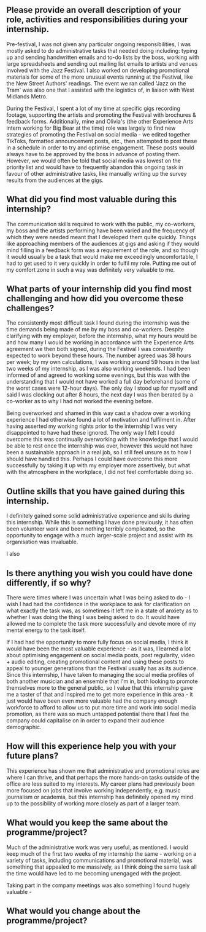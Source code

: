 ## Please provide an overall description of your role, activities and responsibilities during your internship.
Pre-festival, I was not given any particular ongoing responsibilities, I was mostly asked to do administrative tasks that needed doing including: typing up and sending handwritten emails and to-do lists by the boss, working with large spreadsheets and sending out mailing list emails to artists and venues involved with the Jazz Festival. I also worked on developing promotional materials for some of the more unusual events running at the Festival, like the New Street Authors' readings. The event we ran called 'Jazz on the Tram' was also one that I assisted with the logistics of, in liaison with West Midlands Metro. 

During the Festival, I spent a lot of my time at specific gigs recording footage, supporting the artists and promoting the Festival with brochures & feedback forms. Additionally, mine and Olivia's (the other Experience Arts intern working for Big Bear at the time) role was largely to find new strategies of promoting the Festival on social media - we edited together TikToks, formatted announcement posts, etc., then attempted to post these in a schedule in order to try and optimise engagement. These posts would always have to be approved by the boss in advance of posting them. However, we would often be told that social media was lowest on the priority list and would have to frequently abandon this ongoing task in favour of other administrative tasks, like manually writing up the survey results from the audiences at the gigs.

## What did you find most valuable during this internship?
The communication skills required to work with the public, my co-workers, my boss and the artists performing have been varied and the frequency of which they were needed meant that I developed them quite quickly. Things like approaching members of the audiences at gigs and asking if they would mind filling in a feedback form was a requirement of the role, and so though it would usually be a task that would make me exceedingly uncomfortable, I had to get used to it very quickly in order to fulfil my role. Putting me out of my comfort zone in such a way was definitely very valuable to me.



## What parts of your internship did you find most challenging and how did you overcome these challenges?
The consistently most difficult task I found during the internship was the time demands being made of me by my boss and co-workers. Despite clarifying with my employer, before the internship, what my hours would be and how many I would be working in accordance with the Experience Arts agreement we then both signed, during the Festival I was consistently expected to work beyond these hours. The number agreed was 38 hours per week; by my own calculations, I was working around 59 hours in the last two weeks of my internship, as I was also working weekends. I had been informed of and agreed to working some evenings, but this was with the understanding that I would not have worked a full day beforehand (some of the worst cases were 12-hour days). The only day I stood up for myself and said I was clocking out after 8 hours, the next day I was then berated by a co-worker as to why I had not worked the evening before. 

Being overworked and shamed in this way cast a shadow over a working experience I had otherwise found a lot of motivation and fulfilment in. After having asserted my working rights prior to the internship I was very disappointed to have had these ignored. The only way I felt I could overcome this was continually overworking with the knowledge that I would be able to rest once the internship was over, however this would not have been a sustainable approach in a real job, so I still feel unsure as to how I should have handled this. Perhaps I could have overcome this more successfully by taking it up with my employer more assertively, but what with the atmosphere in the workplace, I did not feel comfortable doing so.

## Outline skills that you have gained during this internship.
I definitely gained some solid administrative experience and skills during this internship. While this is something I have done previously, it has often been volunteer work and been nothing terribly complicated, so the opportunity to engage with a much larger-scale project and assist with its organisation was invaluable.

I also 

## Is there anything you wish you could have done differently, if so why?
There were times where I was uncertain what I was being asked to do - I wish I had had the confidence in the workplace to ask for clarification on what exactly the task was, as sometimes it left me in a state of anxiety as to whether I was doing the thing I was being asked to do. It would have allowed me to complete the task more successfully and devote more of my mental energy to the task itself. 

If I had had the opportunity to more fully focus on social media, I think it would have been the most valuable experience - as it was, I learned a lot about optimising engagement on social media posts, post regularity, video + audio editing, creating promotional content and using these posts to appeal to younger generations than the Festival usually has as its audience. Since this internship, I have taken to managing the social media profiles of both another musician and an ensemble that I'm in, both looking to promote themselves more to the general public, so I value that this internship gave me a taster of that and inspired me to get more experience in this area - it just would have been even more valuable had the company enough workforce to afford to allow us to put more time and work into social media promotion, as there was so much untapped potential there that I feel the company could capitalise on in order to expand their audience demographic.

## How will this experience help you with your future plans?
This experience has shown me that administrative and promotional roles are where I can thrive, and that perhaps the more hands-on tasks outside of the office are less suited to my interests. My career plans had previously been more focused on jobs that involve working independently, e.g. music journalism or academia, but this internship has definitely opened my mind up to the possibility of working more closely as part of a larger team. 

## What would you keep the same about the programme/project?
Much of the administrative work was very useful, as mentioned. I would keep much of the first two weeks of my internship the same - working on a variety of tasks, including communications and promotional material, was something that appealed to me massively, as I think doing the same task all the time would have led to me becoming unengaged with the project.

Taking part in the company meetings was also something I found hugely valuable - 

## What would you change about the programme/project?

